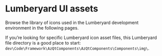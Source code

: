# Lumberyard UI assets<a name="uidev-asset-intro"></a>

Browse the library of icons used in the Lumberyard development environment in the following pages\.

If you’re looking for specific Lumberyard icon asset files, this Lumberyard file directory is a good place to start: `dev\Code\Framework\AzQtComponents\AzQtComponents\Components\img\`\.
